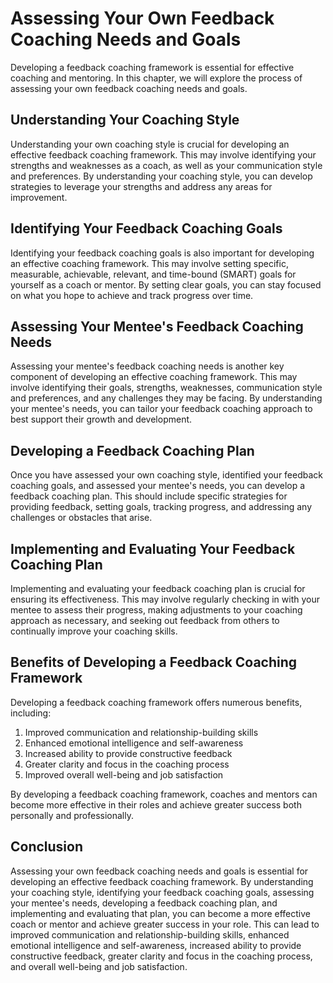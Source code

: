 Assessing Your Own Feedback Coaching Needs and Goals
=========================================================================================================

Developing a feedback coaching framework is essential for effective coaching and mentoring. In this chapter, we will explore the process of assessing your own feedback coaching needs and goals.

Understanding Your Coaching Style
---------------------------------

Understanding your own coaching style is crucial for developing an effective feedback coaching framework. This may involve identifying your strengths and weaknesses as a coach, as well as your communication style and preferences. By understanding your coaching style, you can develop strategies to leverage your strengths and address any areas for improvement.

Identifying Your Feedback Coaching Goals
----------------------------------------

Identifying your feedback coaching goals is also important for developing an effective coaching framework. This may involve setting specific, measurable, achievable, relevant, and time-bound (SMART) goals for yourself as a coach or mentor. By setting clear goals, you can stay focused on what you hope to achieve and track progress over time.

Assessing Your Mentee's Feedback Coaching Needs
-----------------------------------------------

Assessing your mentee's feedback coaching needs is another key component of developing an effective coaching framework. This may involve identifying their goals, strengths, weaknesses, communication style and preferences, and any challenges they may be facing. By understanding your mentee's needs, you can tailor your feedback coaching approach to best support their growth and development.

Developing a Feedback Coaching Plan
-----------------------------------

Once you have assessed your own coaching style, identified your feedback coaching goals, and assessed your mentee's needs, you can develop a feedback coaching plan. This should include specific strategies for providing feedback, setting goals, tracking progress, and addressing any challenges or obstacles that arise.

Implementing and Evaluating Your Feedback Coaching Plan
-------------------------------------------------------

Implementing and evaluating your feedback coaching plan is crucial for ensuring its effectiveness. This may involve regularly checking in with your mentee to assess their progress, making adjustments to your coaching approach as necessary, and seeking out feedback from others to continually improve your coaching skills.

Benefits of Developing a Feedback Coaching Framework
----------------------------------------------------

Developing a feedback coaching framework offers numerous benefits, including:

1. Improved communication and relationship-building skills
2. Enhanced emotional intelligence and self-awareness
3. Increased ability to provide constructive feedback
4. Greater clarity and focus in the coaching process
5. Improved overall well-being and job satisfaction

By developing a feedback coaching framework, coaches and mentors can become more effective in their roles and achieve greater success both personally and professionally.

Conclusion
----------

Assessing your own feedback coaching needs and goals is essential for developing an effective feedback coaching framework. By understanding your coaching style, identifying your feedback coaching goals, assessing your mentee's needs, developing a feedback coaching plan, and implementing and evaluating that plan, you can become a more effective coach or mentor and achieve greater success in your role. This can lead to improved communication and relationship-building skills, enhanced emotional intelligence and self-awareness, increased ability to provide constructive feedback, greater clarity and focus in the coaching process, and overall well-being and job satisfaction.

